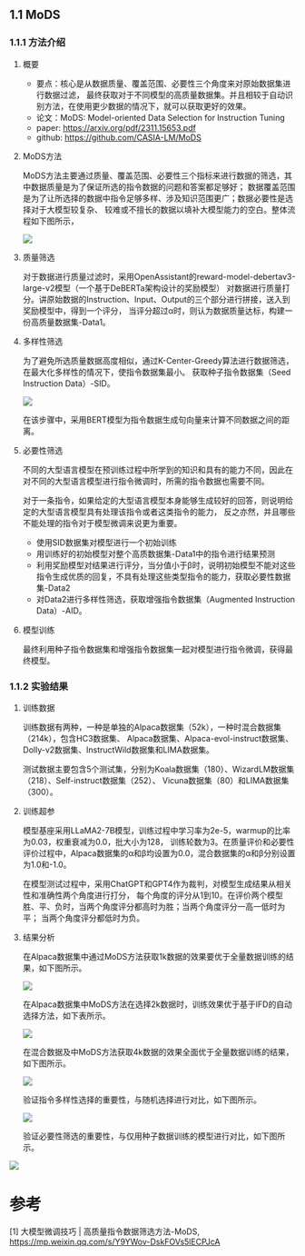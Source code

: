 ## 1.1 MoDS

### 1.1.1 方法介绍

1. 概要

   - 要点：核心是从数据质量、覆盖范围、必要性三个角度来对原始数据集进行数据过滤，
     最终获取对于不同模型的高质量数据集。并且相较于自动识别方法，在使用更少数据的情况下，就可以获取更好的效果。
   - 论文：MoDS: Model-oriented Data Selection for Instruction Tuning
   - paper: https://arxiv.org/pdf/2311.15653.pdf
   - github: https://github.com/CASIA-LM/MoDS

2. MoDS方法

    MoDS方法主要通过质量、覆盖范围、必要性三个指标来进行数据的筛选，其中数据质量是为了保证所选的指令数据的问题和答案都足够好；
    数据覆盖范围是为了让所选择的数据中指令足够多样、涉及知识范围更广；数据必要性是选择对于大模型较复杂、
    较难或不擅长的数据以填补大模型能力的空白。整体流程如下图所示，
    
    ![](../.03_数据筛选_images/MoDS方法.png)

3. 质量筛选

   对于数据进行质量过滤时，采用OpenAssistant的reward-model-debertav3-large-v2模型（一个基于DeBERTa架构设计的奖励模型）
   对数据进行质量打分。讲原始数据的Instruction、Input、Output的三个部分进行拼接，送入到奖励模型中，得到一个评分，
   当评分超过α时，则认为数据质量达标，构建一份高质量数据集-Data1。 

4. 多样性筛选

   为了避免所选质量数据高度相似，通过K-Center-Greedy算法进行数据筛选，在最大化多样性的情况下，使指令数据集最小。
   获取种子指令数据集（Seed Instruction Data）-SID。 

    ![](../.03_数据筛选_images/K-Center-Greedy.png)

    在该步骤中，采用BERT模型为指令数据生成句向量来计算不同数据之间的距离。

5. 必要性筛选
   
   不同的大型语言模型在预训练过程中所学到的知识和具有的能力不同，因此在对不同的大型语言模型进行指令微调时，所需的指令数据也需要不同。

   对于一条指令，如果给定的大型语言模型本身能够生成较好的回答，则说明给定的大型语言模型具有处理该指令或者这类指令的能力，
   反之亦然，并且哪些不能处理的指令对于模型微调来说更为重要。
    
   - 使用SID数据集对模型进行一个初始训练
   - 用训练好的初始模型对整个高质数据集-Data1中的指令进行结果预测
   - 利用奖励模型对结果进行评分，当分值小于β时，说明初始模型不能对这些指令生成优质的回复，不具有处理这些类型指令的能力，获取必要性数据集-Data2
   - 对Data2进行多样性筛选，获取增强指令数据集（Augmented Instruction Data）-AID。

6. 模型训练

   最终利用种子指令数据集和增强指令数据集一起对模型进行指令微调，获得最终模型。

### 1.1.2 实验结果

1. 训练数据
   
   训练数据有两种，一种是单独的Alpaca数据集（52k），一种时混合数据集（214k），包含HC3数据集、
   Alpaca数据集、Alpaca-evol-instruct数据集、Dolly-v2数据集、InstructWild数据集和LIMA数据集。

   测试数据主要包含5个测试集，分别为Koala数据集（180）、WizardLM数据集（218）、Self-instruct数据集（252）、
   Vicuna数据集（80）和LIMA数据集（300）。

2. 训练超参

   模型基座采用LLaMA2-7B模型，训练过程中学习率为2e-5，warmup的比率为0.03，权重衰减为0.0，批大小为128，
   训练轮数为3。在质量评价和必要性评价过程中，Alpaca数据集的α和β均设置为0.0，混合数据集的α和β分别设置为1.0和-1.0。

   在模型测试过程中，采用ChatGPT和GPT4作为裁判，对模型生成结果从相关性和准确性两个角度进行打分，
   每个角度的评分从1到10。在评价两个模型胜、平、负时，当两个角度评分都高时为胜；当两个角度评分一高一低时为平；
   当两个角度评分都低时为负。

3. 结果分析

   在Alpaca数据集中通过MoDS方法获取1k数据的效果要优于全量数据训练的结果，如下图所示。
   
   ![](../.03_数据筛选_images/MoDS对比结果.png)

   在Alpaca数据集中MoDS方法在选择2k数据时，训练效果优于基于IFD的自动选择方法，如下表所示。
    
   ![](../.03_数据筛选_images/与IFD对比.png)

   在混合数据及中MoDS方法获取4k数据的效果全面优于全量数据训练的结果，如下图所示。
   
   ![](../.03_数据筛选_images/混合数据对比结果.png)

   验证指令多样性选择的重要性，与随机选择进行对比，如下图所示。
  
   ![](../.03_数据筛选_images/多样性验证.png)

   验证必要性筛选的重要性，与仅用种子数据训练的模型进行对比，如下图所示。

  ![](../.03_数据筛选_images/必要性筛选.png)


# 参考

[1] 大模型微调技巧 | 高质量指令数据筛选方法-MoDS, https://mp.weixin.qq.com/s/Y9YWov-DskFOVs5lECPJcA